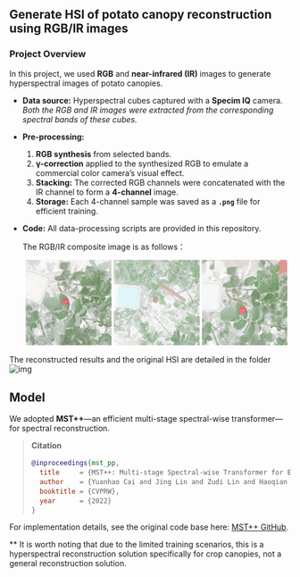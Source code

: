 ## Generate HSI of potato canopy reconstruction using RGB/IR images
### Project Overview

In this project, we used **RGB** and **near-infrared (IR)** images to generate hyperspectral images of potato canopies.

- **Data source:** Hyperspectral cubes captured with a **Specim IQ** camera.  
  *Both the RGB and IR images were extracted from the corresponding spectral bands of these cubes.*

- **Pre-processing:**  
  1. **RGB synthesis** from selected bands.  
  2. **γ-correction** applied to the synthesized RGB to emulate a commercial color camera’s visual effect.  
  3. **Stacking:** The corrected RGB channels were concatenated with the IR channel to form a **4-channel** image.  
  4. **Storage:** Each 4-channel sample was saved as a **`.png`** file for efficient training.

- **Code:** All data-processing scripts are provided in this repository.

  The RGB/IR composite image is as follows：
  <!-- RGB/IR 4-channel -->
  <p align="center">
    <img src="./img/RGBIR1.png" width="32%" />
    <img src="./img/RGBIR2.png" width="32%" />
    <img src="./img/RGBIR3.png" width="32%" />
  </p>

The reconstructed results and the original HSI are detailed in the folder ![img](./img)

## Model

We adopted **MST++**—an efficient multi-stage spectral-wise transformer—for spectral reconstruction.

> **Citation**
>
> ```bibtex
> @inproceedings{mst_pp,
>   title     = {MST++: Multi-stage Spectral-wise Transformer for Efficient Spectral Reconstruction},
>   author    = {Yuanhao Cai and Jing Lin and Zudi Lin and Haoqian Wang and Yulun Zhang and Hanspeter Pfister and Radu Timofte and Luc Van Gool},
>   booktitle = {CVPRW},
>   year      = {2022}
> }
> ```

For implementation details, see the original code base here: [MST++ GitHub](https://github.com/caiyuanhao1998/MST-plus-plus).

** It is worth noting that due to the limited training scenarios, this is a hyperspectral reconstruction solution specifically for crop canopies, not a general reconstruction solution.
